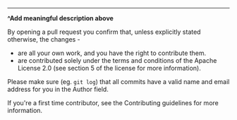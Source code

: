 






---
**^Add meaningful description above**

By opening a pull request you confirm that, unless explicitly stated otherwise, the changes -

 - are all your own work, and you have the right to contribute them.
 - are contributed solely under the terms and conditions of the Apache License 2.0 (see section 5 of the license for more information).

Please make sure (eg. `git log`) that all commits have a valid name and email address for you in the Author field.

If you're a first time contributor, see the Contributing guidelines for more information.

